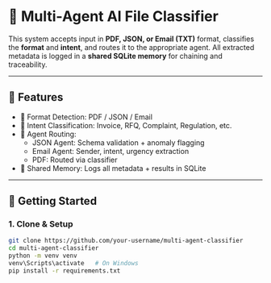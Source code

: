 # 🧠 Multi-Agent AI File Classifier

This system accepts input in **PDF, JSON, or Email (TXT)** format, classifies the **format** and **intent**, and routes it to the appropriate agent. All extracted metadata is logged in a **shared SQLite memory** for chaining and traceability.

---

## 📂 Features

- 📄 Format Detection: PDF / JSON / Email
- 🎯 Intent Classification: Invoice, RFQ, Complaint, Regulation, etc.
- 🔄 Agent Routing:
  - JSON Agent: Schema validation + anomaly flagging
  - Email Agent: Sender, intent, urgency extraction
  - PDF: Routed via classifier
- 🧠 Shared Memory: Logs all metadata + results in SQLite

---

## 🚀 Getting Started

### 1. Clone & Setup

```bash
git clone https://github.com/your-username/multi-agent-classifier
cd multi-agent-classifier
python -m venv venv
venv\Scripts\activate   # On Windows
pip install -r requirements.txt
